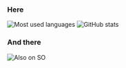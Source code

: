 ### Here
![Most used languages](https://github-readme-stats.vercel.app/api/top-langs/?username=j-i-l&show_icons=true&icon_color=805AD5&text_color=808080&bg_color=ffffff00&hide_title=true&include_all_commits=true&count_private=true&hide_border=true&langs_count=6&layout=compact&cache_seconds=86400&exclude_repo=SwissR0&include_orgs=true)
![GitHub stats](https://github-readme-stats.vercel.app/api?username=j-i-l&show_icons=true&icon_color=805AD5&text_color=808080&bg_color=ffffff00&hide_title=true&include_all_commits=true&count_private=true&hide_border=true&cache_seconds=86400&include_orgs=true)

### And there
![Also on SO](https://se-flair.appspot.com/1779931@2x.png)
